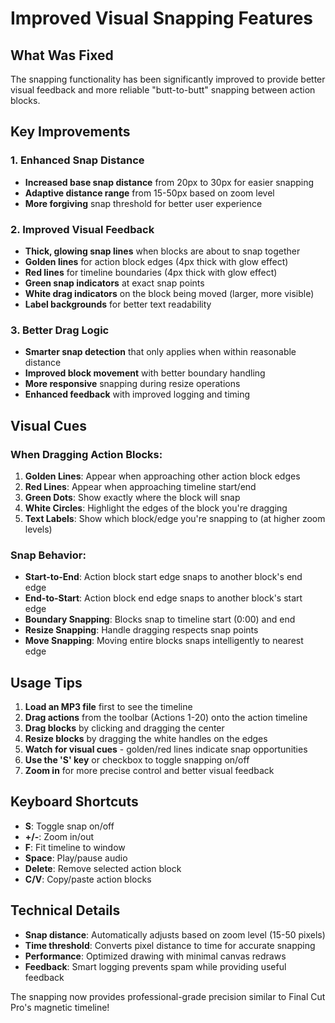 # Improved Visual Snapping Features

## What Was Fixed

The snapping functionality has been significantly improved to provide better visual feedback and more reliable "butt-to-butt" snapping between action blocks.

## Key Improvements

### 1. Enhanced Snap Distance
- **Increased base snap distance** from 20px to 30px for easier snapping
- **Adaptive distance range** from 15-50px based on zoom level
- **More forgiving** snap threshold for better user experience

### 2. Improved Visual Feedback
- **Thick, glowing snap lines** when blocks are about to snap together
- **Golden lines** for action block edges (4px thick with glow effect)
- **Red lines** for timeline boundaries (4px thick with glow effect)
- **Green snap indicators** at exact snap points
- **White drag indicators** on the block being moved (larger, more visible)
- **Label backgrounds** for better text readability

### 3. Better Drag Logic
- **Smarter snap detection** that only applies when within reasonable distance
- **Improved block movement** with better boundary handling
- **More responsive** snapping during resize operations
- **Enhanced feedback** with improved logging and timing

## Visual Cues

### When Dragging Action Blocks:
1. **Golden Lines**: Appear when approaching other action block edges
2. **Red Lines**: Appear when approaching timeline start/end
3. **Green Dots**: Show exactly where the block will snap
4. **White Circles**: Highlight the edges of the block you're dragging
5. **Text Labels**: Show which block/edge you're snapping to (at higher zoom levels)

### Snap Behavior:
- **Start-to-End**: Action block start edge snaps to another block's end edge
- **End-to-Start**: Action block end edge snaps to another block's start edge
- **Boundary Snapping**: Blocks snap to timeline start (0:00) and end
- **Resize Snapping**: Handle dragging respects snap points
- **Move Snapping**: Moving entire blocks snaps intelligently to nearest edge

## Usage Tips

1. **Load an MP3 file** first to see the timeline
2. **Drag actions** from the toolbar (Actions 1-20) onto the action timeline
3. **Drag blocks** by clicking and dragging the center
4. **Resize blocks** by dragging the white handles on the edges
5. **Watch for visual cues** - golden/red lines indicate snap opportunities
6. **Use the 'S' key** or checkbox to toggle snapping on/off
7. **Zoom in** for more precise control and better visual feedback

## Keyboard Shortcuts

- **S**: Toggle snap on/off
- **+/-**: Zoom in/out
- **F**: Fit timeline to window
- **Space**: Play/pause audio
- **Delete**: Remove selected action block
- **C/V**: Copy/paste action blocks

## Technical Details

- **Snap distance**: Automatically adjusts based on zoom level (15-50 pixels)
- **Time threshold**: Converts pixel distance to time for accurate snapping
- **Performance**: Optimized drawing with minimal canvas redraws
- **Feedback**: Smart logging prevents spam while providing useful feedback

The snapping now provides professional-grade precision similar to Final Cut Pro's magnetic timeline!

